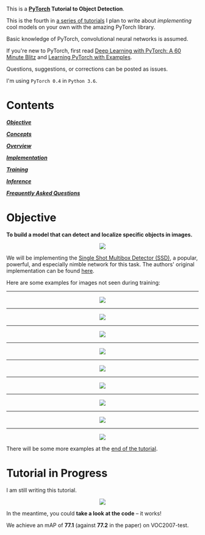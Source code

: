 This is a **[PyTorch](https://pytorch.org) Tutorial to Object Detection**.

This is the fourth in [a series of tutorials](https://github.com/sgrvinod/Deep-Tutorials-for-PyTorch) I plan to write about _implementing_ cool models on your own with the amazing PyTorch library.

Basic knowledge of PyTorch, convolutional neural networks is assumed.

If you're new to PyTorch, first read [Deep Learning with PyTorch: A 60 Minute Blitz](https://pytorch.org/tutorials/beginner/deep_learning_60min_blitz.html) and [Learning PyTorch with Examples](https://pytorch.org/tutorials/beginner/pytorch_with_examples.html).

Questions, suggestions, or corrections can be posted as issues.

I'm using `PyTorch 0.4` in `Python 3.6`.

# Contents

[***Objective***](https://github.com/sgrvinod/a-PyTorch-Tutorial-to-Object-Detection#objective)

[***Concepts***](https://github.com/sgrvinod/a-PyTorch-Tutorial-to-Object-Detection#tutorial-in-progress)

[***Overview***](https://github.com/sgrvinod/a-PyTorch-Tutorial-to-Object-Detection#tutorial-in-progress)

[***Implementation***](https://github.com/sgrvinod/a-PyTorch-Tutorial-to-Object-Detection#tutorial-in-progress)

[***Training***](https://github.com/sgrvinod/a-PyTorch-Tutorial-to-Object-Detection#tutorial-in-progress)

[***Inference***](https://github.com/sgrvinod/a-PyTorch-Tutorial-to-Object-Detection#tutorial-in-progress)

[***Frequently Asked Questions***](https://github.com/sgrvinod/a-PyTorch-Tutorial-to-Object-Detection#tutorial-in-progress)

# Objective

**To build a model that can detect and localize specific objects in images.**

<p align="center">
<img src="./img/baseball.gif">
</p>

 We will be implementing the [Single Shot Multibox Detector (SSD)](https://arxiv.org/abs/1512.02325), a popular, powerful, and especially nimble network for this task. The authors' original implementation can be found [here](https://github.com/weiliu89/caffe/tree/ssd).

Here are some examples for images not seen during training:

---

<p align="center">
<img src="./img/000001.jpg">
</p>

---

<p align="center">
<img src="./img/000022.jpg">
</p>

---

<p align="center">
<img src="./img/000069.jpg">
</p>

---

<p align="center">
<img src="./img/000082.jpg">
</p>

---

<p align="center">
<img src="./img/000144.jpg">
</p>

---

<p align="center">
<img src="./img/000139.jpg">
</p>

---

<p align="center">
<img src="./img/000116.jpg">
</p>

---

<p align="center">
<img src="./img/000098.jpg">
</p>

---

<p align="center">
<img src="./img/airport.gif">
</p>

There will be some more examples at the [end of the tutorial](https://github.com/sgrvinod/a-PyTorch-Tutorial-to-Object-Detection#tutorial-in-progress).

# Tutorial in Progress

I am still writing this tutorial.

<p align="center">
<img src="./img/incomplete.jpg">
</p>

In the meantime, you could **take a look at the code** – it works!

We achieve an mAP of **77.1** (against **77.2** in the paper) on VOC2007-test.
